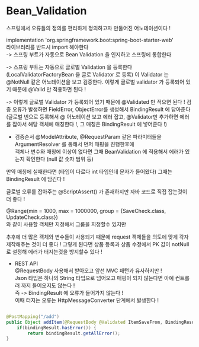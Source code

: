 # Bean_Validation 

스프링에서 오류들의 정의를 편리하게 정의하고자 만둘어진 어노테이션이다 !

implementation 'org.springframework.boot:spring-boot-starter-web'  
라이브러리를 반드시 import 해야한다   
-> 스프링 부트가 자동으로 Bean Validation 을 인지하고 스프링에 통합한다 

-> 스프링 부트는 자동으로 글로벌 Validation 을 등록한다 (LocalValidatorFactoryBean 을 글로 Validator 로 등록)
이 Validator 는 @NotNull 같은 어노테이션을 보고 검증한다. 이렇게 글로벌 validator 가 등록되어 있기 때문에 @Valid 만 적용하면 된다 ! 

-> 이렇게 글로벌 Validator 가 등록되어 있기 때문에 @Validated 만 적으면 된다 ! 
검증 오류가 발생하면 FieldError, ObjectError를 생성해서 BindingResult 에 담아준다
(글로벌 빈으로 등록해서 @ 어노테이션 보고 에러 잡고, @Validator만 추가하면 에러를 잡아서 해당 객체에 매칭한다 !, 그 매칭은 BindingResult 에 넣어준다 !)

- 검증순서 
@ModelAttribute, @RequestParam 같은 파라미터들을 ArgumentResolver 를 통해서 먼저 매핑을 진행한후에  
객체나 변수와 매칭에 이상이 없다면 그때 BeanValidation 에 적용해서 에러가 있는지 확인한다 (null 값 숫자 범위 등)  

만약 매칭에 실패한다면 (타입이 다르다 int 타입인데 문자가 들어왔다) 그때는 BindingResult 에 담긴다 !  

글로벌 오류를 잡아주는 @ScriptAssert() 가 존재하지만 자바 코드로 직접 잡는것이 더 좋다 !

@Range(min = 1000, max = 1000000, group = {SaveCheck.class, UpdateCheck.class})  
와 같이 사용할 객체만 지정해서 그룹을 지정할수 있지만    

추후에 더 많은 객체와 변수들이 사용되기 때문에 request 객체들을 의도에 맞게 각자 제작해주는 것이 더 좋다 ! 
그렇게 된다면 상품 등록과 상품 수정에서 PK 값이 notNull 로 설정해 에러가 터지는것을 방지할수 있다 ! 

- REST API  
@RequestBody 사용해서 받아오고 앞선 MVC 패턴과 유사하지만 !  
Json 타입은 하나의 String 타입으로 넘어오고 매핑이 되지 않는다면 아예 컨트롤러 까지 들어오지도 않는다 !  
즉 -> BindingResult 에 오류가 들어가지 않는다 !  
이때 터지는 오류는 HttpMessageConverter 단계에서 발생한다 ! 


```java

@PostMapping("/add")
public Object addItem(@RequestBody @Validated ItemSaveFrom, BindingResult bindingResult ) { 
    if(bindingResult.hasError()) {
        return bindingResult.getAllError();
}


```




